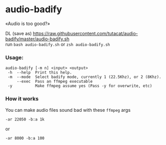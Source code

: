 # audio-badify
«Audio is too good?»

DL (save as) https://raw.githubusercontent.com/tutacat/audio-badify/master/audio-badify.sh<br>
run `bash audio-badify.sh` or `zsh audio-badify.sh`
### Usage:
````
audio-badify [-m n] <input> <output>
 -h  --help  Print this help.
 -m  --mode  Select badify mode, currently 1 (22.5Khz), or 2 (8Khz).
     --exec  Pass an ffmpeg executable
 -y          Make ffmpeg assume yes (Pass -y for overwrite, etc)
 ````
### How it works
You can make audio files sound bad with these ```ffmpeg``` args

    -ar 22050 -b:a 1k
    
or

    -ar 8000 -b:a 100


